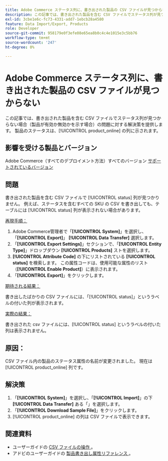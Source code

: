 ```yaml
---
title: Adobe Commerce ステータス列に、書き出された製品の CSV ファイルが見つからない
description: この記事では、書き出された製品を含む CSV ファイルでステータス列が見つからない場合の問題の解決策を説明します。
exl-id: 3cbe1e6c-fc73-4331-add7-1ebcb28a4580
feature: Data Import/Export, Products
role: Developer
source-git-commit: 958179e0f3efe08e65ea8b0c4c4e1015e3c5bb76
workflow-type: tm+mt
source-wordcount: '247'
ht-degree: 0%

---
```


# Adobe Commerce ステータス列に、書き出された製品の CSV ファイルが見つからない

この記事では、書き出された製品を含む CSV ファイルでステータス列が見つからない場合（製品が有効か無効かを示す場合）の問題に対する解決策を提供します。 製品のステータスは、[!UICONTROL product_online] の列に示されます。

## 影響を受ける製品とバージョン

Adobe Commerce（すべてのデプロイメント方法）すべてのバージョン [ サポートされているバージョン ](https://www.adobe.com/content/dam/cc/en/legal/terms/enterprise/pdfs/Adobe-Commerce-Software-Lifecycle-Policy.pdf)

## 問題

書き出された製品を含む CSV ファイルで [!UICONTROL status] 列が見つかりません。 例えば、ステータスを含むすべての SKU の CSV を書き出しても、テーブルには [!UICONTROL status] 列が表示されない場合があります。

<u> 再現手順：</u>

1. Adobe Commerce管理者で「**[!UICONTROL System]**」を選択し、「**[!UICONTROL Export]**」 **[!UICONTROL Data Transfer]** 選択します。
1. 「**[!UICONTROL Export Settings]**」セクションで、「**[!UICONTROL Entity Type]**」ドロップダウン **[!UICONTROL Products]** ストを選択します。
1. **[!UICONTROL Attribute Code]** の下にリストされている **[!UICONTROL status]** を検索します。 この属性コードは、使用可能な属性のリスト（**[!UICONTROL Enable Product]**）に表示されます。
1. 「**[!UICONTROL Export]**」をクリックします。

<u> 期待される結果：</u>

書き出したばかりの CSV ファイルには、「[!UICONTROL status]」というラベルの付いた列が表示されます。

<u> 実際の結果：</u>

書き出された csv ファイルには、[!UICONTROL status] というラベルの付いた列は表示されません。

## 原因：

CSV ファイル内の製品のステータス属性の名前が変更されました。 現在は [!UICONTROL product_online] 列です。

## 解決策

1. 「**[!UICONTROL System]**」を選択し、「**[!UICONTROL Import]**」の下 **[!UICONTROL Data Transfer]** ある「」を選択します。
1. 「**[!UICONTROL Download Sample File]**」をクリックします。
1. [!UICONTROL product_online] の列は CSV ファイルで表示できます。

## 関連資料

* ユーザーガイドの [CSV ファイルの操作 ](https://docs.magento.com/user-guide/system/data-csv.html)。
* アドビのユーザーガイドの [ 製品書き出し属性リファレンス ](https://docs.magento.com/user-guide/system/data-attributes-product.html)。
